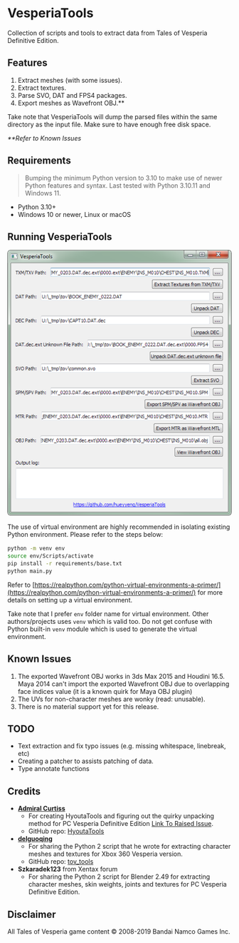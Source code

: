 # VesperiaTools

Collection of scripts and tools to extract data from Tales of Vesperia Definitive Edition.

## Features

1. Extract meshes (with some issues).
2. Extract textures.
3. Parse SVO, DAT and FPS4 packages.
4. Export meshes as Wavefront OBJ.**

Take note that VesperiaTools will dump the parsed files within the same directory as the input file. Make sure to have
enough free disk space.

_**Refer to Known Issues_

## Requirements

> Bumping the minimum Python version to 3.10 to make use of newer Python features and syntax. Last tested with
> Python 3.10.11 and Windows 11.

- Python 3.10+
- Windows 10 or newer, Linux or macOS

## Running VesperiaTools

![vesperia_tools_screenshot.png](docs/images/vesperia_tools_screenshot.png)

The use of virtual environment are highly recommended in isolating existing Python environment. Please refer to the
steps below:

```bash
python -m venv env
source env/Scripts/activate
pip install -r requirements/base.txt
python main.py
```

Refer to [https://realpython.com/python-virtual-environments-a-primer/](https://realpython.com/python-virtual-environments-a-primer/)
for more details on setting up a virtual environment.

Take note that I prefer `env` folder name for virtual environment. Other authors/projects uses `venv`
which is valid too. Do not get confuse with Python built-in `venv` module which is used to generate the
virtual environment.

## Known Issues

1. The exported Wavefront OBJ works in 3ds Max 2015 and Houdini 16.5. Maya 2014 can't import the exported Wavefront OBJ
   due to overlapping face indices value (it is a known quirk for Maya OBJ plugin)
2. The UVs for non-character meshes are wonky (read: unusable).
3. There is no material support yet for this release.

## TODO

- Text extraction and fix typo issues (e.g. missing whitespace, linebreak, etc)
- Creating a patcher to assists patching of data.
- Type annotate functions

## Credits

- __[Admiral Curtiss](https://github.com/AdmiralCurtiss)__
    - For creating HyoutaTools and figuring out the quirky unpacking method for PC Vesperia Definitive
      Edition [Link To Raised Issue](https://github.com/AdmiralCurtiss/HyoutaTools/issues/7).
    - GitHub repo: [HyoutaTools](https://github.com/AdmiralCurtiss/HyoutaTools)
- __[delguoqing](https://github.com/delguoqing)__
    - For sharing the Python 2 script that he wrote for extracting character meshes and textures for Xbox 360 Vesperia
      version.
    - GitHub repo: [tov_tools](https://github.com/delguoqing/various/tree/master/tov_tools)
- __Szkaradek123__ from Xentax forum
    - For sharing the Python 2 script for Blender 2.49 for extracting character meshes, skin weights, joints and
      textures for PC Vesperia Definitive Edition.

## Disclaimer

All Tales of Vesperia game content © 2008-2019 Bandai Namco Games Inc.
